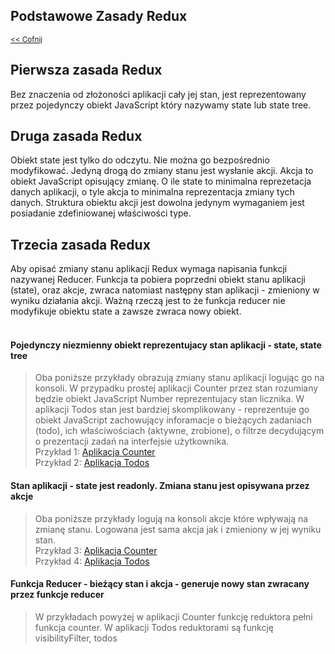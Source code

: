 ## Podstawowe  Zasady Redux
<sub>[<< Cofnij](https://github.com/donatuss/Redux-Start-Egghead/blob/master/README.md)</sub><br/>

## Pierwsza zasada Redux
Bez znaczenia od złożoności aplikacji cały jej stan, 
jest reprezentowany przez pojedynczy obiekt 
JavaScript który nazywamy state lub state tree.

## Druga zasada Redux
Obiekt state jest tylko do odczytu. Nie można go bezpośrednio modyfikować. 
Jedyną drogą do zmiany stanu jest wysłanie akcji. Akcja to obiekt JavaScript opisujący zmianę.
O ile state to minimalna reprezetacja danych aplikacji, o tyle akcja to minimalna reprezentacja zmiany tych danych. 
Struktura obiektu akcji jest dowolna jedynym wymaganiem jest posiadanie zdefiniowanej właściwości type. 

## Trzecia zasada Redux
Aby opisać zmiany stanu aplikacji Redux wymaga napisania funkcji nazywanej Reducer. 
Funkcja ta pobiera poprzedni obiekt stanu aplikacji (state),  oraz akcje, zwraca natomiast następny stan aplikacji - zmieniony 
w wyniku działania akcji. Ważną rzeczą jest to że funkcja reducer nie modyfikuje obiektu state a zawsze zwraca nowy obiekt.    
<br/>

#### Pojedynczy niezmienny obiekt reprezentujacy stan aplikacji - state, state tree
>Oba poniższe przykłady obrazują zmiany stanu aplikacji logując go na konsoli. W przypadku prostej aplikacji Counter przez stan rozumiany 
>będzie obiekt JavaScript Number reprezentujacy stan licznika. W aplikacji Todos stan jest bardziej skomplikowany - reprezentuje go obiekt JavaScript
>zachowujący inforamacje o bieżących zadaniach (todo), ich właściwościach (aktywne, zrobione), o filtrze decydującym o prezentacji zadań na interfejsie użytkownika.    
>Przykład 1: [Aplikacja Counter](https://codepen.io/donatuss/pen/VJgdXw)<br/>
>Przykład 2: [Aplikacja Todos](https://codepen.io/donatuss/pen/rEqzNJ)


#### Stan aplikacji - state jest readonly. Zmiana stanu jest opisywana przez akcje 
>Oba poniższe przykłady logują na konsoli akcje które wpływają na zmianę stanu. Logowana jest sama akcja jak i zmieniony w jej wyniku stan.     
>Przykład 3: [Aplikacja Counter](https://codepen.io/donatuss/pen/ormPjo)<br/>
>Przykład 4: [Aplikacja Todos](https://codepen.io/donatuss/pen/ewxLdz)

#### Funkcja Reducer - bieżący stan i akcja - generuje nowy stan zwracany przez funkcje reducer
>W przykładach powyżej w aplikacji Counter funkcję reduktora pełni funkcja counter.
>W aplikacji Todos reduktorami są funkcję visibilityFilter, todos      
    
